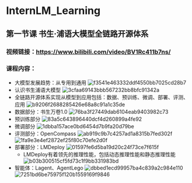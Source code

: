 # InternLM_Learning
## 第一节课 书生·浦语大模型全链路开源体系
### 视频链接：https://www.bilibili.com/video/BV1Rc411b7ns/
### 课程内容：
* 大模型发展趋势：从专用到通用
![f3541e463332ddf4550bb7025cd28b7](https://github.com/baijiesong/InternLM_Learning/assets/105435837/1df2a8f3-d62b-4798-accc-f99dee679d73)
* 认识书生浦语大模型
![3cfaa69143bbb567232bb8bfc91342a](https://github.com/baijiesong/InternLM_Learning/assets/105435837/8538c334-902b-4eea-a018-a8aa66ea502b)
* 全链路开源体系实现从模型到应用包括：数据、预训练、微调、部署、评测、应用
![b9206f2688285426e68a8c91a1c35de](https://github.com/baijiesong/InternLM_Learning/assets/105435837/7b1dfc92-d29d-48d4-a54f-27bb2375337a)
* 数据部分：书生万卷1.0
![76ba3f27449dab6104eab9403982c73](https://github.com/baijiesong/InternLM_Learning/assets/105435837/871bb72e-c7a3-4185-ae8e-9e2d5c3b3c16)
* 预训练部分
![83a5c643896440dcf4d260899a4fe92](https://github.com/baijiesong/InternLM_Learning/assets/105435837/830b0233-a79a-4854-aa61-0a9c4b763e9e)
* 微调部分
![1dbba157ace0bd6454d7b9fa20d79be](https://github.com/baijiesong/InternLM_Learning/assets/105435837/34900441-2dd4-4bb1-a2cc-ab53077afcde)
* 评测部分：OpenCompass
![ab919c9b7c4257ad1a8315b7fed302f](https://github.com/baijiesong/InternLM_Learning/assets/105435837/5f7871c8-ff2a-4345-bf8f-fc5e3e1df422)
![1fa9e3e4ef2872ef25f80c70efe2d0f](https://github.com/baijiesong/InternLM_Learning/assets/105435837/f2637b76-e4d9-47ce-91e4-eed53473eb12)
* 部署部分：LMDeploy
![01597fe6d5ba19d20c24f73ce7f615f](https://github.com/baijiesong/InternLM_Learning/assets/105435837/7640d3e2-2e10-4af8-b8a2-e268be223a36)
  * LMDeploy有着领先的推理性能，包括动态推理性能和静态推理性能
![b03b300515cf5fd73c1f9bb331983bd](https://github.com/baijiesong/InternLM_Learning/assets/105435837/12814b70-9192-413d-8e56-ae584537151d)
* 智能体：Lagent、AgentLego
![dbbed1ecd99957ba4c839a2c984e110](https://github.com/baijiesong/InternLM_Learning/assets/105435837/0082b460-8029-43c0-93b2-050b905e690a)
![7251bd6be75975f120b1559169f9846](https://github.com/baijiesong/InternLM_Learning/assets/105435837/5e86a2e3-95bd-4df3-9b7f-d032bf4f1b6d)

